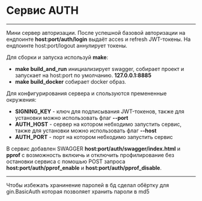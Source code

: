 # Сервис AUTH
____

Мини сервер авторизации. После успешной базовой авторизации на ендпоинте **host:port/auth/login** выдаёт acces и refresh JWT-токены.
На ендпоинте host:port/logout аннулирует токены.

Для сборки и запуска используй  **make**:
- **make build_and_run** инициализирует swagger, собирает проект и запускает на host:port по умолчанию. **127.0.0.1:8885**
- **make build_docker** собирает docker образ. 

Для конфигурирования сервера и спользуются премененные окружения:
- **SIGNING_KEY** - ключ для подписывания  JWT-токенов, также для установки можно использовать флаг **--port**
- **AUTH_HOST** - сервер на котором небходимо запустить сервис, также для установки можно использовать флаг **--host**
- **AUTH_PORT** - порт на котором небходимо запустить сервис   

В сервис добавлен SWAGGER **host:port/auth/swagger/index.html** и **pprof** с возможность вклюичь и отключить профилирование без остановки сервиса с помошью POST запроса **host:port/auth/pprof_enable** и **host:port/auth/pprof_disable**. 
____

Чтобы избежать хранинение паролей в бд сделал обёртку для gin.BasicAuth которая позволяет хранить пароли в md5